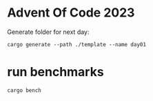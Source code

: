 # Advent Of Code 2023
Generate folder for next day:
``` 
cargo generate --path ./template --name day01
```

# run benchmarks
``cargo bench``
